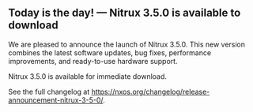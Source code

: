 ## Today is the day! — Nitrux 3.5.0 is available to download

We are pleased to announce the launch of Nitrux 3.5.0. This new version combines the latest software updates, bug fixes, performance improvements, and ready-to-use hardware support.

Nitrux 3.5.0 is available for immediate download.

See the full changelog at https://nxos.org/changelog/release-announcement-nitrux-3-5-0/.
